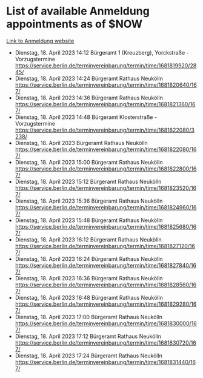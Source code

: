 # List of available Anmeldung appointments as of $NOW
[Link to Anmeldung website](https://service.berlin.de/terminvereinbarung/termin/tag.php?termin=1&anliegen[]=120686&dienstleisterlist=122210,122217,327316,122219,327312,122227,327314,122231,327346,122243,327348,122254,122252,329742,122260,329745,122262,329748,122271,327278,122273,327274,122277,327276,330436,122280,327294,122282,327290,122284,327292,122291,327270,122285,327266,122286,327264,122296,327268,150230,329760,122297,327286,122294,327284,122312,329763,122314,329775,122304,327330,122311,327334,122309,327332,317869,122281,327352,122279,329772,122283,122276,327324,122274,327326,122267,329766,122246,327318,122251,327320,122257,327322,122208,327298,122226,327300&herkunft=http%3A%2F%2Fservice.berlin.de%2Fdienstleistung%2F120686%2F)
- Dienstag, 18. April 2023 14:12 Bürgeramt 1 (Kreuzberg), Yorckstraße - Vorzugstermine https://service.berlin.de/terminvereinbarung/termin/time/1681819920/2845/
- Dienstag, 18. April 2023 14:24 Bürgeramt Rathaus Neukölln https://service.berlin.de/terminvereinbarung/termin/time/1681820640/167/
- Dienstag, 18. April 2023 14:36 Bürgeramt Rathaus Neukölln https://service.berlin.de/terminvereinbarung/termin/time/1681821360/167/
- Dienstag, 18. April 2023 14:48 Bürgeramt Klosterstraße - Vorzugstermine https://service.berlin.de/terminvereinbarung/termin/time/1681822080/3238/
- Dienstag, 18. April 2023  Bürgeramt Rathaus Neukölln https://service.berlin.de/terminvereinbarung/termin/time/1681822080/167/
- Dienstag, 18. April 2023 15:00 Bürgeramt Rathaus Neukölln https://service.berlin.de/terminvereinbarung/termin/time/1681822800/167/
- Dienstag, 18. April 2023 15:12 Bürgeramt Rathaus Neukölln https://service.berlin.de/terminvereinbarung/termin/time/1681823520/167/
- Dienstag, 18. April 2023 15:36 Bürgeramt Rathaus Neukölln https://service.berlin.de/terminvereinbarung/termin/time/1681824960/167/
- Dienstag, 18. April 2023 15:48 Bürgeramt Rathaus Neukölln https://service.berlin.de/terminvereinbarung/termin/time/1681825680/167/
- Dienstag, 18. April 2023 16:12 Bürgeramt Rathaus Neukölln https://service.berlin.de/terminvereinbarung/termin/time/1681827120/167/
- Dienstag, 18. April 2023 16:24 Bürgeramt Rathaus Neukölln https://service.berlin.de/terminvereinbarung/termin/time/1681827840/167/
- Dienstag, 18. April 2023 16:36 Bürgeramt Rathaus Neukölln https://service.berlin.de/terminvereinbarung/termin/time/1681828560/167/
- Dienstag, 18. April 2023 16:48 Bürgeramt Rathaus Neukölln https://service.berlin.de/terminvereinbarung/termin/time/1681829280/167/
- Dienstag, 18. April 2023 17:00 Bürgeramt Rathaus Neukölln https://service.berlin.de/terminvereinbarung/termin/time/1681830000/167/
- Dienstag, 18. April 2023 17:12 Bürgeramt Rathaus Neukölln https://service.berlin.de/terminvereinbarung/termin/time/1681830720/167/
- Dienstag, 18. April 2023 17:24 Bürgeramt Rathaus Neukölln https://service.berlin.de/terminvereinbarung/termin/time/1681831440/167/
